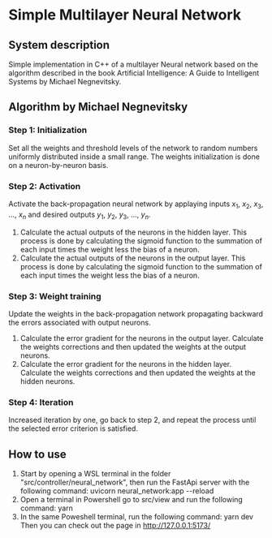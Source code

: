 # Simple Multilayer Neural Network

## System description

Simple implementation in C++ of a multilayer Neural network based on the algorithm described in the book Artificial Intelligence: A Guide to Intelligent Systems by Michael Negnevitsky. 

## Algorithm by Michael Negnevitsky

### Step 1: Initialization

Set all the weights and threshold levels of the network to random numbers uniformly distributed inside a small range. The weights initialization is done on a neuron-by-neuron basis. 

### Step 2: Activation

Activate the back-propagation neural network by applaying inputs $x_{1}$, $x_{2}$, $x_{3}$, ..., $x_{n}$ and desired outputs $y_{1}$, $y_{2}$, $y_{3}$, ..., $y_{n}$. 
1. Calculate the actual outputs of the neurons in the hidden layer. This process is done by calculating the sigmoid function to the summation of each input times the weight less the bias of a neuron. 
2. Calculate the actual outputs of the neurons in the output layer. This process is done by calculating the sigmoid function to the summation of each input times the weight less the bias of a neuron.

### Step 3: Weight training

Update the weights in the back-propagation network propagating backward the errors associated with output neurons.

1. Calculate the error gradient for the neurons in the output layer. Calculate the weights corrections and then updated the weights at the output neurons.
2. Calculate the error gradient for the neurons in the hidden layer. Calculate the weights corrections and then updated the weights at the hidden neurons.

### Step 4: Iteration

Increased iteration by one, go back to step 2, and repeat the process until the selected error criterion is satisfied.

## How to use

1. Start by opening a WSL terminal in the folder "src/controller/neural_network", then run the FastApi server with the following command: uvicorn neural_network:app --reload
2. Open a terminal in Powershell go to src/view and run the following command: yarn
3. In the same Poweshell terminal, run the following command: yarn dev
Then you can check out the page in http://127.0.0.1:5173/
